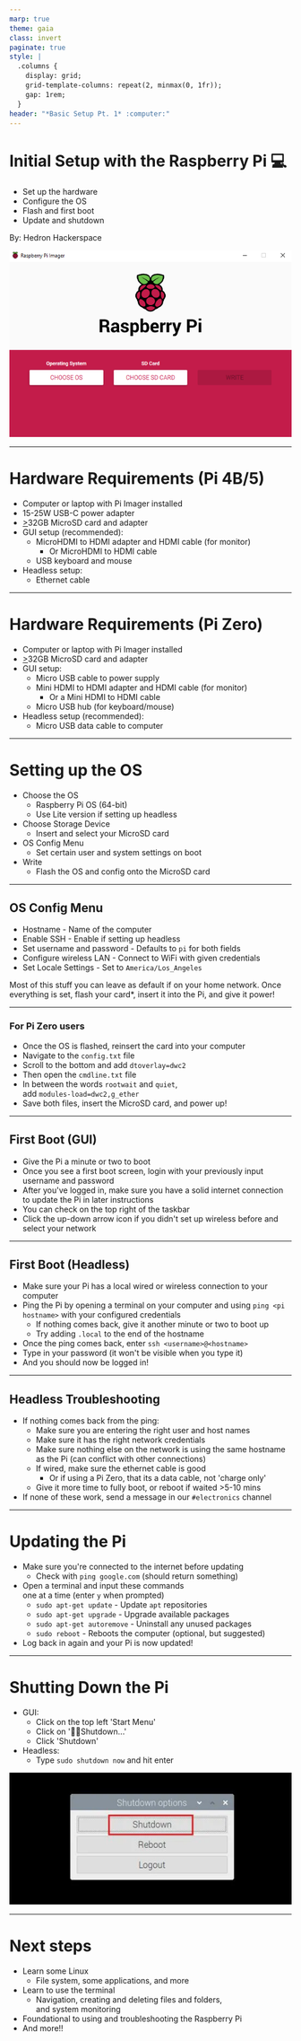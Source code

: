 ```yaml
---
marp: true
theme: gaia
class: invert
paginate: true
style: |
  .columns {
    display: grid;
    grid-template-columns: repeat(2, minmax(0, 1fr));
    gap: 1rem;
  }
header: "*Basic Setup Pt. 1* :computer:"
---
```

<!-- _header: "" -->
# Initial Setup with the Raspberry Pi :computer:

* Set up the hardware
* Configure the OS
* Flash and first boot
* Update and shutdown

By: Hedron Hackerspace

![bg right w:600](images/rpi_imager.png)

---

# Hardware Requirements (Pi 4B/5)

* Computer or laptop with Pi Imager installed
* 15-25W USB-C power adapter
* <u>></u>32GB MicroSD card and adapter
* GUI setup (recommended):
  * MicroHDMI to HDMI adapter and HDMI cable (for monitor)
    * Or MicroHDMI to HDMI cable
  * USB keyboard and mouse
* Headless setup:
  * Ethernet cable

---

# Hardware Requirements (Pi Zero)

* Computer or laptop with Pi Imager installed
* <u>></u>32GB MicroSD card and adapter
* GUI setup:
  * Micro USB cable to power supply
  * Mini HDMI to HDMI adapter and HDMI cable (for monitor)
    * Or a Mini HDMI to HDMI cable
  * Micro USB hub (for keyboard/mouse)
* Headless setup (recommended):
  * Micro USB data cable to computer

---

# Setting up the OS

* Choose the OS
  * Raspberry Pi OS (64-bit)
  * Use Lite version if setting up headless
* Choose Storage Device
  * Insert and select your MicroSD card
* OS Config Menu
  * Set certain user and system settings on boot
* Write
  * Flash the OS and config onto the MicroSD card

---

## OS Config Menu

* Hostname - Name of the computer
* Enable SSH - Enable if setting up headless
* Set username and password - Defaults to `pi` for both fields
* Configure wireless LAN - Connect to WiFi with given credentials
* Set Locale Settings - Set to `America/Los_Angeles`

Most of this stuff you can leave as default if on your home network. Once everything is set, flash your card*, insert it into the Pi, and give it power!
<!-- _footer: "* - There is one additional step for Zero boards using Ethernet via USB" -->
---

### For Pi Zero users

* Once the OS is flashed, reinsert the card into your computer
* Navigate to the `config.txt` file
* Scroll to the bottom and add `dtoverlay=dwc2`
* Then open the `cmdline.txt` file
* In between the words `rootwait` and `quiet`, </br> add `modules-load=dwc2,g_ether`
* Save both files, insert the MicroSD card, and power up!
<!-- _footer: "**You may also need to enable network sharing on your computer" -->
---

## First Boot (GUI)

* Give the Pi a minute or two to boot
* Once you see a first boot screen, login with your previously input username and password
* After you've logged in, make sure you have a solid internet connection to update the Pi in later instructions
* You can check on the top right of the taskbar
* Click the up-down arrow icon if you didn't set up wireless before and select your network

---

## First Boot (Headless)

* Make sure your Pi has a local wired or wireless connection to your computer
* Ping the Pi by opening a terminal on your computer and using `ping <pi hostname>` with your configured credentials
  * If nothing comes back, give it another minute or two to boot up
  * Try adding `.local` to the end of the hostname
* Once the ping comes back, enter `ssh <username>@<hostname>`
* Type in your password (it won't be visible when you type it)
* And you should now be logged in!

---

## Headless Troubleshooting

* If nothing comes back from the ping:
  * Make sure you are entering the right user and host names
  * Make sure it has the right network credentials
  * Make sure nothing else on the network is using the same hostname as the Pi (can conflict with other connections)
  * If wired, make sure the ethernet cable is good
    * Or if using a Pi Zero, that its a data cable, not 'charge only'
  * Give it more time to fully boot, or reboot if waited >5-10 mins
* If none of these work, send a message in our `#electronics` channel

---

# Updating the Pi

* Make sure you're connected to the internet before updating
  * Check with `ping google.com` (should return something)
* Open a terminal and input these commands </br> one at a time (enter `y` when prompted)
  * `sudo apt-get update` - Update `apt` repositories
  * `sudo apt-get upgrade` - Upgrade available packages
  * `sudo apt-get autoremove` - Uninstall any unused packages
  * `sudo reboot` - Reboots the computer (optional, but suggested)
* Log back in again and your Pi is now updated!

---

# Shutting Down the Pi

* GUI:
  * Click on the top left 'Start Menu'
  * Click on ':running_man:Shutdown...'
  * Click 'Shutdown'
* Headless:
  * Type `sudo shutdown now` and hit enter

![bg right w:1000](images/shutdown_btn.png)

---

# Next steps

* Learn some Linux
  * File system, some applications, and more
* Learn to use the terminal
  * Navigation, creating and deleting files and folders, </br> and system monitoring
* Foundational to using and troubleshooting the Raspberry Pi
* And more!!
<!-- _footer: "Continue to next section: **Basic_Setup_Part_2_Slides**" -->
